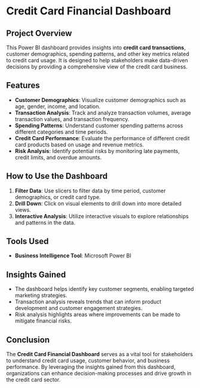 # Credit Card Financial Dashboard

## Project Overview
This Power BI dashboard provides insights into **credit card transactions**, customer demographics, spending patterns, and other key metrics related to credit card usage. It is designed to help stakeholders make data-driven decisions by providing a comprehensive view of the credit card business.

## Features
- **Customer Demographics**: Visualize customer demographics such as age, gender, income, and location.
- **Transaction Analysis**: Track and analyze transaction volumes, average transaction values, and transaction frequency.
- **Spending Patterns**: Understand customer spending patterns across different categories and time periods.
- **Credit Card Performance**: Evaluate the performance of different credit card products based on usage and revenue metrics.
- **Risk Analysis**: Identify potential risks by monitoring late payments, credit limits, and overdue amounts.



## How to Use the Dashboard
1. **Filter Data**: Use slicers to filter data by time period, customer demographics, or credit card type.
2. **Drill Down**: Click on visual elements to drill down into more detailed views.
3. **Interactive Analysis**: Utilize interactive visuals to explore relationships and patterns in the data.

## Tools Used
- **Business Intelligence Tool**: Microsoft Power BI

## Insights Gained
- The dashboard helps identify key customer segments, enabling targeted marketing strategies.
- Transaction analysis reveals trends that can inform product development and customer engagement strategies.
- Risk analysis highlights areas where improvements can be made to mitigate financial risks.

## Conclusion
The **Credit Card Financial Dashboard** serves as a vital tool for stakeholders to understand credit card usage, customer behavior, and business performance. By leveraging the insights gained from this dashboard, organizations can enhance decision-making processes and drive growth in the credit card sector.
